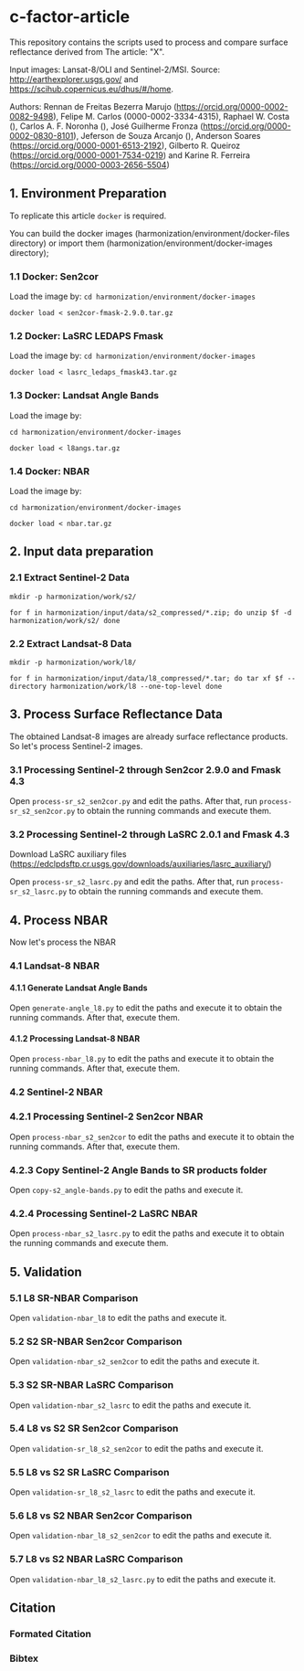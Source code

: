# c-factor-article

This repository contains the scripts used to process and compare surface reflectance derived from The article: "X".

Input images: Lansat-8/OLI and Sentinel-2/MSI. Source: http://earthexplorer.usgs.gov/ and https://scihub.copernicus.eu/dhus/#/home.

Authors: Rennan de Freitas Bezerra Marujo (https://orcid.org/0000-0002-0082-9498), Felipe M. Carlos (0000-0002-3334-4315), Raphael W. Costa (), Carlos A. F. Noronha (), José Guilherme Fronza (https://orcid.org/0000-0002-0830-8101), Jeferson de Souza Arcanjo (), Anderson Soares (https://orcid.org/0000-0001-6513-2192), Gilberto R. Queiroz (https://orcid.org/0000-0001-7534-0219) and Karine R. Ferreira (https://orcid.org/0000-0003-2656-5504)

## 1. Environment Preparation
To replicate this article `docker` is required.

You can build the docker images (harmonization/environment/docker-files directory) or import them (harmonization/environment/docker-images directory);

### 1.1 Docker: Sen2cor
Load the image by:
`cd harmonization/environment/docker-images`

`docker load < sen2cor-fmask-2.9.0.tar.gz`

### 1.2 Docker: LaSRC LEDAPS Fmask
Load the image by:
`cd harmonization/environment/docker-images`

`docker load < lasrc_ledaps_fmask43.tar.gz`

### 1.3 Docker: Landsat Angle Bands
Load the image by:

`cd harmonization/environment/docker-images`

`docker load < l8angs.tar.gz`

### 1.4 Docker: NBAR
Load the image by:

`cd harmonization/environment/docker-images`

`docker load < nbar.tar.gz`

## 2. Input data preparation

### 2.1 Extract Sentinel-2 Data
`mkdir -p harmonization/work/s2/`

`for f in harmonization/input/data/s2_compressed/*.zip; do
    unzip $f -d harmonization/work/s2/
done`

### 2.2 Extract Landsat-8 Data
`mkdir -p harmonization/work/l8/`

`for f in harmonization/input/data/l8_compressed/*.tar; do
    tar xf $f --directory harmonization/work/l8 --one-top-level
done`


## 3. Process Surface Reflectance Data

The obtained Landsat-8 images are already surface reflectance products.
So let's process Sentinel-2 images.

### 3.1 Processing Sentinel-2 through Sen2cor 2.9.0 and Fmask 4.3
Open `process-sr_s2_sen2cor.py` and edit the paths.
After that, run `process-sr_s2_sen2cor.py` to obtain the running commands and execute them.

### 3.2 Processing Sentinel-2 through LaSRC 2.0.1 and Fmask 4.3
Download LaSRC auxiliary files (https://edclpdsftp.cr.usgs.gov/downloads/auxiliaries/lasrc_auxiliary/)

Open `process-sr_s2_lasrc.py` and edit the paths.
After that, run `process-sr_s2_lasrc.py` to obtain the running commands and execute them.

## 4. Process NBAR
Now let's process the NBAR
### 4.1 Landsat-8 NBAR
#### 4.1.1 Generate Landsat Angle Bands
Open `generate-angle_l8.py` to edit the paths and execute it to obtain the running commands. After that, execute them.
#### 4.1.2 Processing Landsat-8 NBAR
Open `process-nbar_l8.py` to edit the paths and execute it to obtain the running commands. After that, execute them.

### 4.2 Sentinel-2 NBAR
### 4.2.1 Processing Sentinel-2 Sen2cor NBAR
Open `process-nbar_s2_sen2cor` to edit the paths and execute it to obtain the running commands. After that, execute them.
### 4.2.3 Copy Sentinel-2 Angle Bands to SR products folder
Open `copy-s2_angle-bands.py` to edit the paths and execute it.
### 4.2.4 Processing Sentinel-2 LaSRC NBAR
Open `process-nbar_s2_lasrc.py` to edit the paths and execute it to obtain the running commands and execute them.

## 5. Validation

### 5.1 L8 SR-NBAR Comparison
Open `validation-nbar_l8` to edit the paths and execute it.
### 5.2 S2 SR-NBAR Sen2cor Comparison
Open `validation-nbar_s2_sen2cor` to edit the paths and execute it.
### 5.3 S2 SR-NBAR LaSRC Comparison
Open `validation-nbar_s2_lasrc` to edit the paths and execute it.
### 5.4 L8 vs S2 SR Sen2cor Comparison
Open `validation-sr_l8_s2_sen2cor` to edit the paths and execute it.
### 5.5 L8 vs S2 SR LaSRC Comparison
Open `validation-sr_l8_s2_lasrc` to edit the paths and execute it.
### 5.6 L8 vs S2 NBAR Sen2cor Comparison
Open `validation-nbar_l8_s2_sen2cor` to edit the paths and execute it.
### 5.7 L8 vs S2 NBAR LaSRC Comparison
Open `validation-nbar_l8_s2_lasrc.py` to edit the paths and execute it.
## Citation

### Formated Citation

### Bibtex